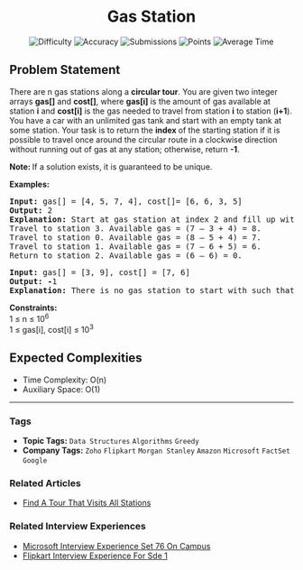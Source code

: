 <h1 align="center">Gas Station</h1>

<p align="center">
  <img alt="Difficulty" title="Difficulty" src="https://custom-icon-badges.demolab.com/badge/Difficulty: Medium-1F222E?style=for-the-badge&logoColor=white&logo=fire"/>
  <img alt="Accuracy" title="Accuracy" src="https://custom-icon-badges.demolab.com/badge/Accuracy: 34.79%25-1F222E?style=for-the-badge&logoColor=white&logo=target"/>
  <img alt="Submissions" title="Submissions" src="https://custom-icon-badges.demolab.com/badge/Submissions: 213K+-1F222E?style=for-the-badge&logoColor=white&logo=repo"/>
  <img alt="Points" title="Points" src="https://custom-icon-badges.demolab.com/badge/Points: 4-1F222E?style=for-the-badge&logoColor=white&logo=award"/>
  <img alt="Average Time" title="Average Time" src="https://custom-icon-badges.demolab.com/badge/Average%20Time: 20m-1F222E?style=for-the-badge&logoColor=white&logo=clock"/>
</p>

## Problem Statement

There are n gas stations along a <b>circular tour</b>. You are given two integer arrays <b>gas[]</b> and <b>cost[]</b>, where <b>gas[i]</b> is the amount of gas available at station <b>i</b> and <b>cost[i]</b> is the gas needed to travel from station <b>i</b> to station (<b>i+1</b>). You have a car with an unlimited gas tank and start with an empty tank at some station. Your task is to return the <b>index </b>of the starting station if it is possible to travel once around the circular route in a clockwise direction without running out of gas at any station; otherwise, return <b>-1</b>.

<b>Note: </b>If a solution exists, it is guaranteed to be unique.

<b>Examples:</b>

<pre><b>Input: </b>gas[] = [4, 5, 7, 4], cost[]= [6, 6, 3, 5]
<b>Output: </b>2<b>
Explanation: </b>Start at gas station at index 2 and fill up with 7 units of gas. Your tank = 0 + 7 = 7<br>Travel to station 3. Available gas = (7 – 3 + 4) = 8.<br>Travel to station 0. Available gas = (8 – 5 + 4) = 7.<br>Travel to station 1. Available gas = (7 – 6 + 5) = 6.<br>Return to station 2. Available gas = (6 – 6) = 0.
</pre>

<pre><b>Input: </b>gas[] = [3, 9], cost[] = [7, 6]<br><b>Output: -</b>1<b>
Explanation: </b>There is no gas station to start with such that you can complete the tour.</pre>

<b>Constraints:<br></b>1 ≤ n ≤ 10<sup>6<br></sup>1 ≤ gas[i], cost[i] ≤ 10<sup>3</sup>

## Expected Complexities
- Time Complexity: O(n)
- Auxiliary Space: O(1)

<hr>

### Tags
- **Topic Tags:** `Data Structures` `Algorithms` `Greedy`
- **Company Tags:** `Zoho` `Flipkart` `Morgan Stanley` `Amazon` `Microsoft` `FactSet` `Google`

### Related Articles
- [Find A Tour That Visits All Stations](https://www.geeksforgeeks.org/find-a-tour-that-visits-all-stations/)

### Related Interview Experiences
- [Microsoft Interview Experience Set 76 On Campus](https://www.geeksforgeeks.org/microsoft-interview-experience-set-76-on-campus/)
- [Flipkart Interview Experience For Sde 1](https://www.geeksforgeeks.org/flipkart-interview-experience-for-sde-1/)
